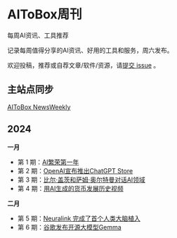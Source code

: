 # AIToBox周刊
每周AI资讯、工具推荐

记录每周值得分享的AI资讯、好用的工具和服务，周六发布。

欢迎投稿，推荐或自荐文章/软件/资源，请[提交 issue](https://github.com/aitobox/newsweekly/issues/new/choose) 。

## 主站点同步

[AIToBox NewsWeekly](https://aitobox.com/news/)


## 2024

**一月**

- 第 1 期：[AI繁荣第一年](docs/issue-001.md)
- 第 2 期：[OpenAI宣布推出ChatGPT Store](docs/issue-002.md)
- 第 3 期：[比尔·盖茨和萨姆·奥尔特曼对话AI领域](docs/issue-003.md)
- 第 4 期：[用AI生成的货币发展历史视频](docs/issue-004.md)

**二月**

- 第 5 期：[Neuralink 完成了首个人类大脑植入](docs/issue-005.md)
- 第 6 期：[谷歌发布开源大模型Gemma](docs/issue-006.md)
